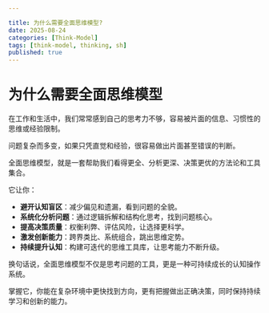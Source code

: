 ```yaml
---

title: 为什么需要全面思维模型?
date: 2025-08-24
categories: [Think-Model]
tags: [think-model, thinking, sh]
published: true
---
```





# 为什么需要全面思维模型

在工作和生活中，我们常常感到自己的思考力不够，容易被片面的信息、习惯性的思维或经验限制。

问题复杂而多变，如果只凭直觉和经验，很容易做出片面甚至错误的判断。

全面思维模型，就是一套帮助我们看得更全、分析更深、决策更优的方法论和工具集合。

它让你：

* **避开认知盲区**：减少偏见和遗漏，看到问题的全貌。
* **系统化分析问题**：通过逻辑拆解和结构化思考，找到问题核心。
* **提高决策质量**：权衡利弊、评估风险，让选择更科学。
* **激发创新能力**：跨界类比、系统组合，跳出思维定势。
* **持续提升认知**：构建可迭代的思维工具库，让思考能力不断升级。

换句话说，全面思维模型不仅是思考问题的工具，更是一种可持续成长的认知操作系统。

掌握它，你能在复杂环境中更快找到方向，更有把握做出正确决策，同时保持持续学习和创新的能力。